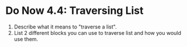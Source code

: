 # Do Now 4.4: Traversing List

1. Describe what it means to "traverse a list".
2. List 2 different blocks you can use to traverse list and how you would use them.

